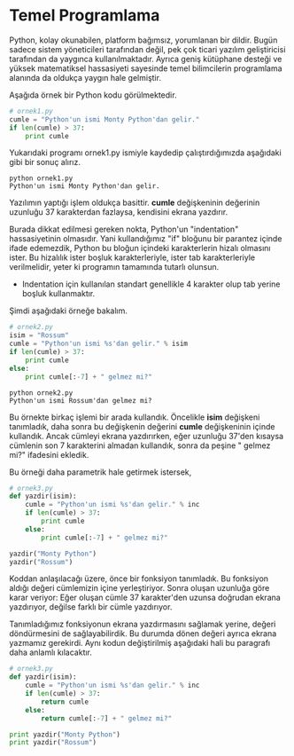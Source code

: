 # Temel Programlama

Python, kolay okunabilen, platform bağımsız, yorumlanan bir dildir. Bugün sadece sistem yöneticileri tarafından değil, pek çok ticari yazılım geliştiricisi tarafından da yaygınca kullanılmaktadır. Ayrıca geniş kütüphane desteği ve yüksek matematiksel hassasiyeti sayesinde temel bilimcilerin programlama alanında da oldukça yaygın hale gelmiştir.

Aşağıda örnek bir Python kodu görülmektedir.

```python
# ornek1.py
cumle = "Python'un ismi Monty Python'dan gelir."
if len(cumle) > 37:
    print cumle
```
Yukarıdaki programı ornek1.py ismiyle kaydedip çalıştırdığımızda aşağıdaki gibi bir sonuç alırız.

```
python ornek1.py
Python'un ismi Monty Python'dan gelir.
```

Yazılımın yaptığı işlem oldukça basittir. **cumle** değişkeninin değerinin uzunluğu 37 karakterdan fazlaysa, kendisini ekrana yazdırır.

Burada dikkat edilmesi gereken nokta, Python'un "indentation" hassasiyetinin olmasıdır. Yani kullandığımız "if" bloğunu bir parantez içinde ifade edemezdik, Python bu bloğun içindeki karakterlerin hizalı olmasını ister. Bu hizalılık ister boşluk karakterleriyle, ister tab karakterleriyle verilmelidir, yeter ki programın tamamında tutarlı olunsun.

* Indentation için kullanılan standart genellikle 4 karakter olup tab yerine boşluk kullanmaktır.

Şimdi aşağıdaki örneğe bakalım.

```python
# ornek2.py
isim = "Rossum"
cumle = "Python'un ismi %s'dan gelir." % isim
if len(cumle) > 37:
    print cumle
else:
    print cumle[:-7] + " gelmez mi?"
```

```
python ornek2.py
Python'un ismi Rossum'dan gelmez mi?
```

Bu örnekte birkaç işlemi bir arada kullandık. Öncelikle **isim** değişkeni tanımladık, daha sonra bu değişkenin değerini **cumle** değişkeninin içinde kullandık. Ancak cümleyi ekrana yazdırırken, eğer uzunluğu 37'den kısaysa cümlenin son 7 karakterini almadan kullandık, sonra da peşine " gelmez mi?" ifadesini ekledik.

Bu örneği daha parametrik hale getirmek istersek,

```python
# ornek3.py
def yazdir(isim):
    cumle = "Python'un ismi %s'dan gelir." % inc
    if len(cumle) > 37:
        print cumle
    else:
        print cumle[:-7] + " gelmez mi?"

yazdir("Monty Python")
yazdir("Rossum") 
```

Koddan anlaşılacağı üzere, önce bir fonksiyon tanımladık. Bu fonksiyon aldığı değeri cümlemizin içine yerleştiriyor. Sonra oluşan uzunluğa göre karar veriyor: Eğer oluşan cümle 37 karakter'den uzunsa doğrudan ekrana yazdırıyor, değilse farklı bir cümle yazdırıyor.

Tanımladığımız fonksiyonun ekrana yazdırmasını sağlamak yerine, değeri döndürmesini de sağlayabilirdik. Bu durumda dönen değeri ayrıca ekrana yazmamız gerekirdi. Aynı kodun değiştirilmiş aşağıdaki hali bu paragrafı daha anlamlı kılacaktır.

```python
# ornek3.py
def yazdir(isim):
    cumle = "Python'un ismi %s'dan gelir." % inc
    if len(cumle) > 37:
        return cumle
    else:
        return cumle[:-7] + " gelmez mi?"

print yazdir("Monty Python")
print yazdir("Rossum") 
```
